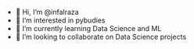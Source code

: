 - 👋 Hi, I’m @infalraza
- 👀 I’m interested in pybudies
- 🌱 I’m currently learning Data Science and ML
- 💞️ I’m looking to collaborate on Data Science projects


<!---
infalraza/infalraza is a ✨ special ✨ repository because its `README.md` (this file) appears on your GitHub profile.
You can click the Preview link to take a look at your changes.
--->
